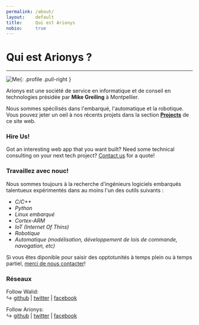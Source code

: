 ```yaml
---
permalink: /about/
layout:    default
title:     Qui est Arionys
nobio:     true
---
```


# Qui est Arionys ?
-------------------

![Me](http://www.gravatar.com/avatar/33f90637d77f8d4da67faafd3af6597e?s=200){: .profile .pull-right }

Arionys est une société de service en informatique et de conseil en technologies présidée par **Mike Greiling** à Montpellier.

Nous sommes spécilisés dans l'embarqué, l'automatique et la robotique.  Vous pouvez jeter un oeil à nos récents projets dans la section **[Projects](/projects/)** de ce site web.

### Hire Us!

Got an interesting web app that you want built? Need some technical consulting on your next tech project?  [Contact us](/contact/) for a quote!

### Travaillez avec nouc!

Nous sommes toujours à la recherche d'ingénieurs logiciels embarqués talentueux expérimentés dans au moins l'un des outils suivants :

* _C/C++_
* _Python_
* _Linux embarqué_
* _Cortex-ARM_
* _IoT (Internet Of Thins)_
* _Robotique_
* _Automatique (modélisation, développement de lois de commande, navogation, etc)_

Si vous êtes diponible pour saisir des opptotunités à temps plein ou à temps partiel, [merci de nous contacter](/contact/)!

### Réseaux

Follow Walid:  
↪ [github](http://github.com/mikegreiling) | [twitter](http://twitter.com/mikegreiling) | [facebook](http://facebook.com/mike.greiling)  

Follow Arionys:  
↪ [github](http://github.com/pixelcog) | [twitter](http://twitter.com/pixelcog) | [facebook](http://facebook.com/pixelcog)
